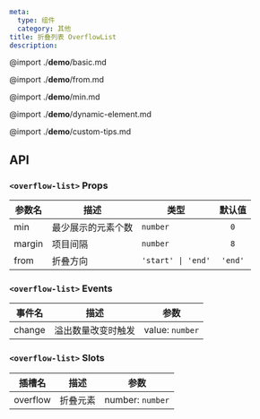 ```yaml
meta:
  type: 组件
  category: 其他
title: 折叠列表 OverflowList
description:
```

@import ./__demo__/basic.md

@import ./__demo__/from.md

@import ./__demo__/min.md

@import ./__demo__/dynamic-element.md

@import ./__demo__/custom-tips.md

## API


### `<overflow-list>` Props

|参数名|描述|类型|默认值|
|---|---|---|:---:|
|min|最少展示的元素个数|`number`|`0`|
|margin|项目间隔|`number`|`8`|
|from|折叠方向|`'start' \| 'end'`|`'end'`|
### `<overflow-list>` Events

|事件名|描述|参数|
|---|---|---|
|change|溢出数量改变时触发|value: `number`|
### `<overflow-list>` Slots

|插槽名|描述|参数|
|---|:---:|---|
|overflow|折叠元素|number: `number`|



